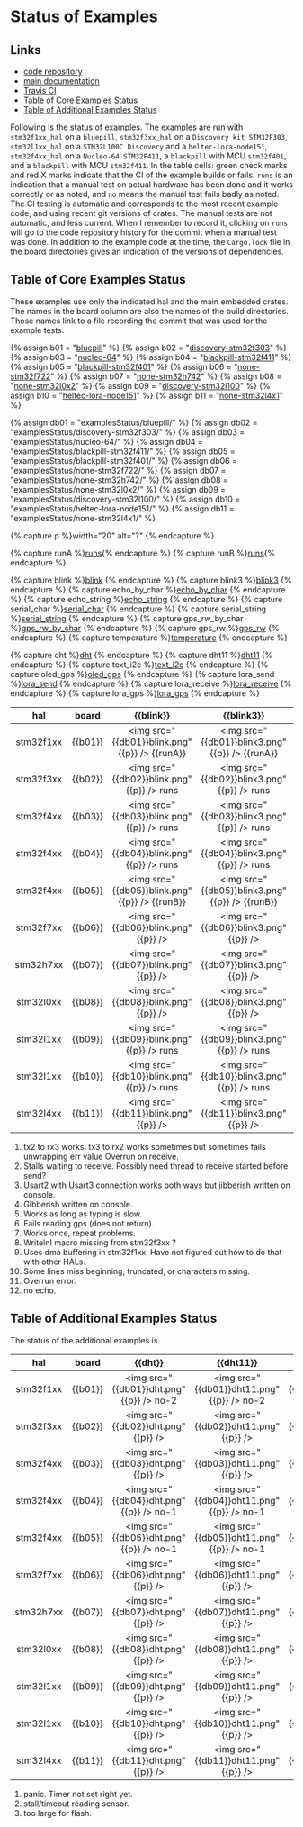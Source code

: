 
# Status of Examples

##  Links
- [code repository](https://github.com/pdgilbert/eg_stm_hal) 
- [main documentation](https://github.com/pdgilbert/eg_stm_hal#examples-using-embedded-rust)
- [Travis CI](https://travis-ci.org/pdgilbert/eg_stm_hal)
- [Table of Core Examples Status](#table-of-core-examples-status)
- [Table of Additional Examples Status](#table-of-additional-examples-status)


Following is the status of examples. 
The examples are run with `stm32f1xx_hal` on a `bluepill`,
`stm32f3xx_hal` on a `Discovery kit STM32F303`, `stm32l1xx_hal` on a `STM32L100C Discovery` 
and  a `heltec-lora-node151`, `stm32f4xx_hal` on a `Nucleo-64 STM32F411`, a `blackpill` with MCU `stm32f401`, 
and a `blackpill` with MCU `stm32f411`.
In the table cells: 
green check marks and red X marks indicate that the CI of the example builds or fails.
`runs` is an indication that a manual test on actual hardware has been done and it works correctly or as noted, and 
`no` means the manual test fails badly as noted. The CI testing is automatic and corresponds to the most recent
example code, and using recent git versions of crates. The manual tests are not automatic, and less current.
When I remember to record it, 
clicking on `runs` will go to the code repository history for the commit when a manual test was done.
In addition to the example code at the time, the `Cargo.lock` file in the board directories gives an
indication of the versions of dependencies.


##  Table of Core Examples Status

These examples use only the indicated hal and the main embedded crates.
The names in the board column are also the names of the build directories. 
Those names link to a file recording the commit that was used for the example tests.

{% assign b01 = "[bluepill](examplesStatus/bluepill/COMMIT)" %}
{% assign b02 = "[discovery-stm32f303](examplesStatus/discovery-stm32f303/COMMIT)" %}
{% assign b03 = "[nucleo-64](examplesStatus/nucleo-64/COMMIT)" %}
{% assign b04 = "[blackpill-stm32f411](examplesStatus/blackpill-stm32f411/COMMIT)" %}
{% assign b05 = "[blackpill-stm32f401](examplesStatus/blackpill-stm32f401/COMMIT)" %}
{% assign b06 = "[none-stm32f722](examplesStatus/none-stm32f722/COMMIT)" %}
{% assign b07 = "[none-stm32h742](examplesStatus/none-stm32h742/COMMIT)" %}
{% assign b08 = "[none-stm32l0x2](examplesStatus/none-stm32l0x2/COMMIT)" %}
{% assign b09 = "[discovery-stm32l100](examplesStatus/discovery-stm32l100/COMMIT)" %}
{% assign b10 = "[heltec-lora-node151](examplesStatus/heltec-lora-node151/COMMIT)" %}
{% assign b11 = "[none-stm32l4x1](examplesStatus/none-stm32l4x1/COMMIT)" %}

{% assign db01 = "examplesStatus/bluepill/" %}
{% assign db02 = "examplesStatus/discovery-stm32f303/" %}
{% assign db03 = "examplesStatus/nucleo-64/" %}
{% assign db04 = "examplesStatus/blackpill-stm32f411/" %}
{% assign db05 = "examplesStatus/blackpill-stm32f401/" %}
{% assign db06 = "examplesStatus/none-stm32f722/" %}
{% assign db07 = "examplesStatus/none-stm32h742/" %}
{% assign db08 = "examplesStatus/none-stm32l0x2/" %}
{% assign db09 = "examplesStatus/discovery-stm32l100/" %}
{% assign db10 = "examplesStatus/heltec-lora-node151/" %}
{% assign db11 = "examplesStatus/none-stm32l4x1/" %}

{% capture p %}width="20" alt="?" {% endcapture %}

<!--   commit is given by   git rev-parse HEAD   -->
{% capture runA %}<a href="https://github.com/pdgilbert/eg_stm_hal/tree/9031bbbcbb00bc7e4c1108b9dcfa5a529455e82e" title="link to commit">runs</a>{% endcapture %}
{% capture runB %}<a href="https://github.com/pdgilbert/eg_stm_hal/tree/5d68a2ade698493226fc1d1f7c00f3fb2abd2ae0" title="link to commit">runs</a>{% endcapture %}

{% capture blink          %}<a href="https://github.com/pdgilbert/eg_stm_hal/blob/master/examples/blink.rs"          title="link to example source code">blink</a>                   {% endcapture %}
{% capture blink3         %}<a href="https://github.com/pdgilbert/eg_stm_hal/blob/master/examples/blink3.rs"         title="link to example source code">blink3</a>                  {% endcapture %}
{% capture echo_by_char   %}<a href="https://github.com/pdgilbert/eg_stm_hal/blob/master/examples/echo_by_char.rs"   title="link to example source code">echo_by_char</a>            {% endcapture %}
{% capture echo_string    %}<a href="https://github.com/pdgilbert/eg_stm_hal/blob/master/examples/echo_string.rs"    title="link to example source code">echo_string</a>             {% endcapture %}
{% capture serial_char    %}<a href="https://github.com/pdgilbert/eg_stm_hal/blob/master/examples/serial_char.rs"    title="link to example source code">serial_char</a>             {% endcapture %}
{% capture serial_string  %}<a href="https://github.com/pdgilbert/eg_stm_hal/blob/master/examples/serial_string.rs"  title="link to example source code">serial_string</a>           {% endcapture %}
{% capture gps_rw_by_char %}<a href="https://github.com/pdgilbert/eg_stm_hal/blob/master/examples/gps_rw_by_char.rs" title="link to example source code">gps_rw_by_char</a>          {% endcapture %}
{% capture gps_rw         %}<a href="https://github.com/pdgilbert/eg_stm_hal/blob/master/examples/gps_rw.rs"         title="link to example source code">gps_rw</a>                  {% endcapture %}
{% capture temperature    %}<a href="https://github.com/pdgilbert/eg_stm_hal/blob/master/examples/temperature.rs"    title="link to example source code">temperature</a>             {% endcapture %}

{% capture dht            %}<a href="https://github.com/pdgilbert/eg_stm_hal/blob/master/examples/dht.rs"            title="link to example source code">dht</a>                     {% endcapture %}
{% capture dht11          %}<a href="https://github.com/pdgilbert/eg_stm_hal/blob/master/examples/dht11.rs"          title="link to example source code">dht11</a>                   {% endcapture %}
{% capture text_i2c       %}<a href="https://github.com/pdgilbert/eg_stm_hal/blob/master/examples/text_i2c.rs"       title="link to example source code">text_i2c</a>                {% endcapture %}
{% capture oled_gps       %}<a href="https://github.com/pdgilbert/eg_stm_hal/blob/master/examples/oled_gps.rs"       title="link to example source code">oled_gps</a>                {% endcapture %}
{% capture lora_send      %}<a href="https://github.com/pdgilbert/eg_stm_hal/blob/master/examples/lora_send.rs"      title="link to example source code">lora_send</a>               {% endcapture %}
{% capture lora_receive   %}<a href="https://github.com/pdgilbert/eg_stm_hal/blob/master/examples/lora_receive.rs"   title="link to example source code">lora_receive</a>            {% endcapture %}
{% capture lora_gps       %}<a href="https://github.com/pdgilbert/eg_stm_hal/blob/master/examples/lora_gps.rs"       title="link to example source code">lora_gps</a>                {% endcapture %}


|    hal    |  board  |                {{blink}}                      |                {{blink3}}                      |                   {{echo_by_char}}                     |                 {{echo_string}}                       |                {{serial_char}}                         |                {{serial_string}}                    |                {{gps_rw_by_char}}                       |                {{gps_rw}}                       |                  {{temperature}}                    |
|:---------:|:-------:|:-----:|:------:|:------:|:------:|:----------:|:-------------:|:--------------:|:------:|:--------------:|
| stm32f1xx | {{b01}} |<img src="{{db01}}blink.png" {{p}} /> {{runA}} |<img src="{{db01}}blink3.png" {{p}} /> {{runA}} |<img src="{{db01}}echo_by_char.png" {{p}} /> {{runA}}-5 |<img src="{{db01}}echo_string.png" {{p}} /> {{runA}}-5 |<img src="{{db01}}serial_char.png" {{p}} />  {{runA}}-1 |<img src="{{db01}}serial_string.png" {{p}} />   no-2 |<img src="{{db01}}gps_rw_by_char.png" {{p}} /> {{runA}}  |<img src="{{db01}}gps_rw.png" {{p}} /> {{runA}}  |<img src="{{db01}}temperature.png" {{p}} /> {{runA}} |      
| stm32f3xx | {{b02}} |<img src="{{db02}}blink.png" {{p}} />   runs   |<img src="{{db02}}blink3.png" {{p}} /> runs |<img src="{{db02}}echo_by_char.png" {{p}} />   runs-5 |<img src="{{db02}}echo_string.png" {{p}} />   no-8,9 |<img src="{{db02}}serial_char.png" {{p}} />   runs-1 |<img src="{{db02}}serial_string.png" {{p}} />   no-9 |<img src="{{db02}}gps_rw_by_char.png" {{p}} />   runs    |<img src="{{db02}}gps_rw.png" {{p}} />   runs-10 |<img src="{{db02}}temperature.png" {{p}} />        |
| stm32f4xx | {{b03}} |<img src="{{db03}}blink.png" {{p}} />   runs   |<img src="{{db03}}blink3.png" {{p}} /> runs |<img src="{{db03}}echo_by_char.png" {{p}} />   runs-5 |<img src="{{db03}}echo_string.png" {{p}} />   no-9   |<img src="{{db03}}serial_char.png" {{p}} />   no-2   |<img src="{{db03}}serial_string.png" {{p}} />   no-9 |<img src="{{db03}}gps_rw_by_char.png" {{p}} />   no-6    |<img src="{{db03}}gps_rw.png" {{p}} />   no-6    |<img src="{{db03}}temperature.png" {{p}} />        |
| stm32f4xx | {{b04}} |<img src="{{db04}}blink.png" {{p}} />   runs   |<img src="{{db04}}blink3.png" {{p}} /> runs |<img src="{{db04}}echo_by_char.png" {{p}} />   runs-5 |<img src="{{db04}}echo_string.png" {{p}} />   no-9   |<img src="{{db04}}serial_char.png" {{p}} />   runs   |<img src="{{db04}}serial_string.png" {{p}} />   no-9 |<img src="{{db04}}gps_rw_by_char.png" {{p}} />   runs-10 |<img src="{{db04}}gps_rw.png" {{p}} />   runs-10 |<img src="{{db04}}temperature.png" {{p}} />        |
| stm32f4xx | {{b05}} |<img src="{{db05}}blink.png" {{p}} /> {{runB}} |<img src="{{db05}}blink3.png" {{p}} /> {{runB}} |<img src="{{db05}}echo_by_char.png" {{p}} />   no-12  |<img src="{{db05}}echo_string.png" {{p}} />   no-9   |<img src="{{db05}}serial_char.png" {{p}} /> {{runB}} |<img src="{{db05}}serial_string.png" {{p}} />   no-9 |<img src="{{db05}}gps_rw_by_char.png" {{p}} /> {{runB}}-10 |<img src="{{db05}}gps_rw.png" {{p}} /> {{runB}}-10 |<img src="{{db05}}temperature.png" {{p}} />        |
| stm32f7xx | {{b06}} |<img src="{{db06}}blink.png" {{p}} />          |<img src="{{db06}}blink3.png" {{p}} />      |<img src="{{db06}}echo_by_char.png" {{p}} />          |<img src="{{db06}}echo_string.png" {{p}} />          |<img src="{{db06}}serial_char.png" {{p}} />          |<img src="{{db06}}serial_string.png" {{p}} />        |<img src="{{db06}}gps_rw_by_char.png" {{p}} />           |<img src="{{db06}}gps_rw.png" {{p}} />           |<img src="{{db06}}temperature.png" {{p}} />        |
| stm32h7xx | {{b07}} |<img src="{{db07}}blink.png" {{p}} />          |<img src="{{db07}}blink3.png" {{p}} />      |<img src="{{db07}}echo_by_char.png" {{p}} />          |<img src="{{db07}}echo_string.png" {{p}} />          |<img src="{{db07}}serial_char.png" {{p}} />          |<img src="{{db07}}serial_string.png" {{p}} />        |<img src="{{db07}}gps_rw_by_char.png" {{p}} />           |<img src="{{db07}}gps_rw.png" {{p}} />           |<img src="{{db07}}temperature.png" {{p}} />        |
| stm32l0xx | {{b08}} |<img src="{{db08}}blink.png" {{p}} />          |<img src="{{db08}}blink3.png" {{p}} />      |<img src="{{db08}}echo_by_char.png" {{p}} />          |<img src="{{db08}}echo_string.png" {{p}} />          |<img src="{{db08}}serial_char.png" {{p}} />          |<img src="{{db08}}serial_string.png" {{p}} />        |<img src="{{db08}}gps_rw_by_char.png" {{p}} />           |<img src="{{db08}}gps_rw.png" {{p}} />           |<img src="{{db08}}temperature.png" {{p}} />        |
| stm32l1xx | {{b09}} |<img src="{{db09}}blink.png" {{p}} />   runs   |<img src="{{db09}}blink3.png" {{p}} /> runs |<img src="{{db09}}echo_by_char.png" {{p}} />          |<img src="{{db09}}echo_string.png" {{p}} />          |<img src="{{db09}}serial_char.png" {{p}} />          |<img src="{{db09}}serial_string.png" {{p}} />        |<img src="{{db09}}gps_rw_by_char.png" {{p}} />           |<img src="{{db09}}gps_rw.png" {{p}} />           |<img src="{{db09}}temperature.png" {{p}} />        |
| stm32l1xx | {{b10}} |<img src="{{db10}}blink.png" {{p}} />   runs   |<img src="{{db10}}blink3.png" {{p}} /> runs |<img src="{{db10}}echo_by_char.png" {{p}} />          |<img src="{{db10}}echo_string.png" {{p}} />          |<img src="{{db10}}serial_char.png" {{p}} />          |<img src="{{db10}}serial_string.png" {{p}} />        |<img src="{{db10}}gps_rw_by_char.png" {{p}} />           |<img src="{{db10}}gps_rw.png" {{p}} />           |<img src="{{db10}}temperature.png" {{p}} />        |
| stm32l4xx | {{b11}} |<img src="{{db11}}blink.png" {{p}} />          |<img src="{{db11}}blink3.png" {{p}} />      |<img src="{{db11}}echo_by_char.png" {{p}} />          |<img src="{{db11}}echo_string.png" {{p}} />          |<img src="{{db11}}serial_char.png" {{p}} />          |<img src="{{db11}}serial_string.png" {{p}} />        |<img src="{{db11}}gps_rw_by_char.png" {{p}} />           |<img src="{{db11}}gps_rw.png" {{p}} />           |<img src="{{db11}}temperature.png" {{p}} />        |


1.  tx2 to rx3 works. tx3 to rx2 works sometimes but sometimes fails unwrapping err value Overrun on receive.
2.  Stalls waiting to receive. Possibly need thread to receive started before send?
3.  Usart2 with Usart3 connection works both ways but jibberish written on console.
4.  Gibberish written on console.
5.  Works as long as typing is slow.
6.  Fails reading gps (does not return). 
7.  Works once, repeat problems.
8.  Writeln! macro missing from stm32f3xx ?
9.  Uses dma buffering in stm32f1xx. Have not figured out how to do that with other HALs.
10. Some lines miss beginning, truncated, or characters missing.
11. Overrun error.
12. no echo.

## Table of Additional Examples Status

The status of the additional examples is

|    hal    | board   |                {{dht}}                     |                {{dht11}}                    |                 {{text_i2c}}                      |                {{oled_gps}}                      |                {{lora_send}}               |                {{lora_receive}}               |                {{lora_gps}}               |
|:---------:|:--------------------:|:-----:|:-----:|:--------:|:--------:|:---------:|:------------:|:--------:|
| stm32f1xx | {{b01}} |<img src="{{db01}}dht.png" {{p}} />   no-2  |<img src="{{db01}}dht11.png" {{p}} />   no-2  |<img src="{{db01}}text_i2c.png" {{p}} /> {{runA}} |<img src="{{db01}}oled_gps.png" {{p}} />   no-3   |<img src="{{db01}}lora_send.png" {{p}} />   |<img src="{{db01}}lora_receive.png" {{p}} />   |<img src="{{db01}}lora_gps.png" {{p}} />   |
| stm32f3xx | {{b02}} |<img src="{{db02}}dht.png" {{p}} />         |<img src="{{db02}}dht11.png" {{p}} />         |<img src="{{db02}}text_i2c.png" {{p}} />   runs   |<img src="{{db02}}oled_gps.png" {{p}} />          |<img src="{{db02}}lora_send.png" {{p}} />   |<img src="{{db02}}lora_receive.png" {{p}} />   |<img src="{{db02}}lora_gps.png" {{p}} />   |
| stm32f4xx | {{b03}} |<img src="{{db03}}dht.png" {{p}} />         |<img src="{{db03}}dht11.png" {{p}} />         |<img src="{{db03}}text_i2c.png" {{p}} />   runs   |<img src="{{db03}}oled_gps.png" {{p}} />          |<img src="{{db03}}lora_send.png" {{p}} />   |<img src="{{db03}}lora_receive.png" {{p}} />   |<img src="{{db03}}lora_gps.png" {{p}} />   |
| stm32f4xx | {{b04}} |<img src="{{db04}}dht.png" {{p}} />   no-1  |<img src="{{db04}}dht11.png" {{p}} />   no-1  |<img src="{{db04}}text_i2c.png" {{p}} />   runs   |<img src="{{db04}}oled_gps.png" {{p}} />   runs   |<img src="{{db04}}lora_send.png" {{p}} />   |<img src="{{db04}}lora_receive.png" {{p}} />   |<img src="{{db04}}lora_gps.png" {{p}} />   |
| stm32f4xx | {{b05}} |<img src="{{db05}}dht.png" {{p}} />   no-1  |<img src="{{db05}}dht11.png" {{p}} />   no-1  |<img src="{{db05}}text_i2c.png" {{p}} /> {{runB}} |<img src="{{db05}}oled_gps.png" {{p}} /> {{runB}} |<img src="{{db05}}lora_send.png" {{p}} />   |<img src="{{db05}}lora_receive.png" {{p}} />   |<img src="{{db05}}lora_gps.png" {{p}} />   |
| stm32f7xx | {{b06}} |<img src="{{db06}}dht.png" {{p}} />         |<img src="{{db06}}dht11.png" {{p}} />         |<img src="{{db06}}text_i2c.png" {{p}} />          |<img src="{{db06}}oled_gps.png" {{p}} />          |<img src="{{db06}}lora_send.png" {{p}} />   |<img src="{{db06}}lora_receive.png" {{p}} />   |<img src="{{db06}}lora_gps.png" {{p}} />   |
| stm32h7xx | {{b07}} |<img src="{{db07}}dht.png" {{p}} />         |<img src="{{db07}}dht11.png" {{p}} />         |<img src="{{db07}}text_i2c.png" {{p}} />          |<img src="{{db07}}oled_gps.png" {{p}} />          |<img src="{{db07}}lora_send.png" {{p}} />   |<img src="{{db07}}lora_receive.png" {{p}} />   |<img src="{{db07}}lora_gps.png" {{p}} />   |
| stm32l0xx | {{b08}} |<img src="{{db08}}dht.png" {{p}} />         |<img src="{{db08}}dht11.png" {{p}} />         |<img src="{{db08}}text_i2c.png" {{p}} />          |<img src="{{db08}}oled_gps.png" {{p}} />          |<img src="{{db08}}lora_send.png" {{p}} />   |<img src="{{db08}}lora_receive.png" {{p}} />   |<img src="{{db08}}lora_gps.png" {{p}} />   |
| stm32l1xx | {{b09}} |<img src="{{db09}}dht.png" {{p}} />         |<img src="{{db09}}dht11.png" {{p}} />         |<img src="{{db09}}text_i2c.png" {{p}} />          |<img src="{{db09}}oled_gps.png" {{p}} />          |<img src="{{db09}}lora_send.png" {{p}} />   |<img src="{{db09}}lora_receive.png" {{p}} />   |<img src="{{db09}}lora_gps.png" {{p}} />   |
| stm32l1xx | {{b10}} |<img src="{{db10}}dht.png" {{p}} />         |<img src="{{db10}}dht11.png" {{p}} />         |<img src="{{db10}}text_i2c.png" {{p}} />          |<img src="{{db10}}oled_gps.png" {{p}} />          |<img src="{{db10}}lora_send.png" {{p}} />   |<img src="{{db10}}lora_receive.png" {{p}} />   |<img src="{{db10}}lora_gps.png" {{p}} />   |
| stm32l4xx | {{b11}} |<img src="{{db11}}dht.png" {{p}} />         |<img src="{{db11}}dht11.png" {{p}} />         |<img src="{{db11}}text_i2c.png" {{p}} />          |<img src="{{db11}}oled_gps.png" {{p}} />          |<img src="{{db11}}lora_send.png" {{p}} />   |<img src="{{db11}}lora_receive.png" {{p}} />   |<img src="{{db11}}lora_gps.png" {{p}} />   |

1. panic. Timer not set right yet.
2. stall/timeout reading sensor.
3. too large for flash.

